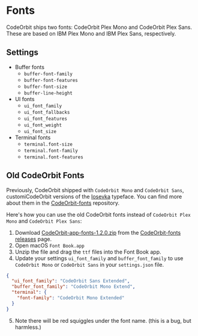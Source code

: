 ﻿# Fonts

<!--
TBD: WIP. CodeOrbit Fonts documentation. This is currently not linked from SUMMARY.md are so unpublished.
-->

CodeOrbit ships two fonts: CodeOrbit Plex Mono and CodeOrbit Plex Sans. These are based on IBM Plex Mono and IBM Plex Sans, respectively.

<!--
TBD: Document how CodeOrbit Plex font files were created. Repo links, etc.
-->

## Settings

<!--
TBD: Explain various font settings in CodeOrbit.
-->

- Buffer fonts
  - `buffer-font-family`
  - `buffer-font-features`
  - `buffer-font-size`
  - `buffer-line-height`
- UI fonts
  - `ui_font_family`
  - `ui_font_fallbacks`
  - `ui_font_features`
  - `ui_font_weight`
  - `ui_font_size`
- Terminal fonts
  - `terminal.font-size`
  - `terminal.font-family`
  - `terminal.font-features`

## Old CodeOrbit Fonts

Previously, CodeOrbit shipped with `CodeOrbit Mono` and `CodeOrbit Sans`, customiCodeOrbit versions of the [Iosevka](https://typeof.net/Iosevka/) typeface. You can find more about them in the [CodeOrbit-fonts](https://github.com/CodeOrbit-industries/CodeOrbit-fonts/) repository.

Here's how you can use the old CodeOrbit fonts instead of `CodeOrbit Plex Mono` and `CodeOrbit Plex Sans`:

1. Download [CodeOrbit-app-fonts-1.2.0.zip](https://github.com/CodeOrbit-industries/CodeOrbit-fonts/releases/download/1.2.0/CodeOrbit-app-fonts-1.2.0.zip) from the [CodeOrbit-fonts releases](https://github.com/CodeOrbit-industries/CodeOrbit-fonts/releases) page.
2. Open macOS `Font Book.app`
3. Unzip the file and drag the `ttf` files into the Font Book app.
4. Update your settings `ui_font_family` and `buffer_font_family` to use `CodeOrbit Mono` or `CodeOrbit Sans` in your `settings.json` file.

```json
{
  "ui_font_family": "CodeOrbit Sans Extended",
  "buffer_font_family": "CodeOrbit Mono Extend",
  "terminal": {
    "font-family": "CodeOrbit Mono Extended"
  }
}
```

5. Note there will be red squiggles under the font name. (this is a bug, but harmless.)

